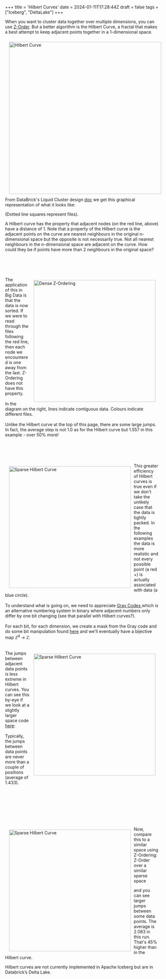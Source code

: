 +++
title = 'Hilbert Curves'
date = 2024-01-11T17:28:44Z
draft = false
tags = ["Iceberg", "DeltaLake"]
+++

When you want to cluster data together over multiple dimensions, you can use [Z-Order](../zorder). But a better algorithm is the Hilbert Curve, a fractal that makes a best attempt to keep adjacent points together in a 1-dimensional space.


<img style="float: left; padding: 10px 10px 10px 13px" src="../hilbert_curve.png"  width="500" title="Hilbert Curve" alt="Hilbert Curve" >


From DataBrick's Liquid Cluster design [doc](https://docs.google.com/document/d/1FWR3odjOw4v4-hjFy_hVaNdxHVs4WuK1asfB6M6XEMw/edit) we get this graphical representation of what it looks like:

(Dotted line squares represent files).

A Hilbert curve has the property that adjacent nodes (on the red line, above) have a distance of 1. Note that a property of the Hilbert curve is the adjacent points on the curve are nearest neighbours in the original n-dimensional space but the opposite is not necessarily true. Not all nearest neighbours in the n-dimensional space are adjacent on the curve. How could they be if points have more than 2 neighbours in the original space?
  
<br/>
<br/>
<br/>
<br/>
<img style="float: right; padding: 10px 10px 10px 13px" src="../zorder_dense_2d.png"  width="400" title="Dense Z-Ordering" alt="Dense Z-Ordering" >
The application of this in Big Data is that the data is now sorted. If we were to read through the files following the red line, then each node we encountered is one away from the last. Z-Ordering does not have this property.
  

<br/>
<br/>
In the diagram on the right, lines indicate contiguous data. Colours indicate different files.
<br/>
<br/>
Unlike the Hilbert curve at the top of this page, there are some large jumps. In fact, the average step is not 1.0 as for the Hilbert curve but 1.557 in this example - over 50% more!

<br/>
<br/>
<br/>
<br/>
<br/>
<br/>

<img style="float: left; padding: 10px 10px 10px 13px" src="../hilbert_sparse.png"  width="400" title="Sparse Hilbert Curve" alt="Sparse Hilbert Curve" >
This greater efficiency of Hilbert curves is true even if we don't take the unlikely case that the data is tightly packed. In the following examples the data is more realistic and not every possible point (a red +) is actually associated with data (a blue circle).
<br/>
<br/>
To understand what is going on, we need to appreciate 
<a href="https://en.wikipedia.org/wiki/Gray_code">
Gray Codes
</a>
which is an alternative numbering system in binary where adjacent numbers only differ by one bit changing (see that parallel with Hilbert curves?). 
<br/>
<br/>
For each bit, for each dimension, we create a mask from the Gray code and do some bit manipulation found <a href="https://github.com/PrincetonLIPS/numpy-hilbert-curve/blob/main/hilbert/encode.py">here</a> and we'll eventually have a bijective map ℤ<sup>d</sup> → ℤ.
<br/>
<br/>
<br/>
<img style="float: right; padding: 10px 10px 10px 13px" src="../hilbert_2d.png"  width="400" title="Sparse Hilbert Curve" alt="Sparse Hilbert Curve" >
The jumps between adjacent data points is less extreme in Hilbert curves. You can see this by-eye if we look at a slightly larger space code <a href="https://github.com/PhillHenry/MathematicalPlayground/blob/master/graphics/hilbert_2d.py">here</a>:
<br/>
<br/>
Typically, the jumps between data points are never more than a couple of positions (average of 1.433). 
<br/>
<br/>
<br/>
<br/>
<br/>
<br/>
<br/>
<br/>
<br/>
<img style="float: left; padding: 10px 10px 10px 13px" src="../zorder_sparse_2d.png"  width="400" title="Sparse Hilbert Curve" alt="Sparse Hilbert Curve" >
Now, compare this to a similar space using Z-Ordering:
Z-Order over a similar sparse space

and you can see larger jumps between some data points. The average is 2.083 in this run. That's 45% higher than in the Hilbert curve.

Hilbert curves are not currently implemented in Apache Iceberg but are in Databrick’s Delta Lake.
<br/>
<br/>
<br/>
<br/>
<br/>
<br/>
<br/>
<br/>
